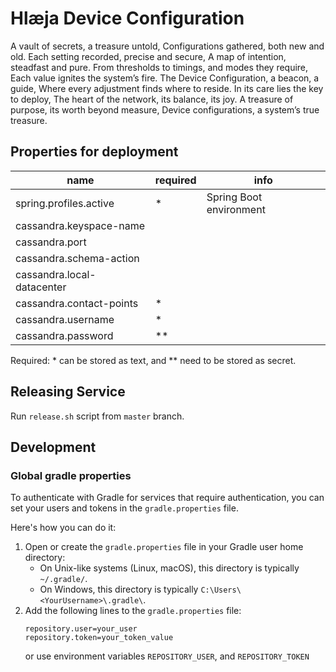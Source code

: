 # Hlæja Device Configuration

A vault of secrets, a treasure untold, Configurations gathered, both new and old. Each setting recorded, precise and secure, A map of intention, steadfast and pure. From thresholds to timings, and modes they require, Each value ignites the system’s fire. The Device Configuration, a beacon, a guide, Where every adjustment finds where to reside. In its care lies the key to deploy, The heart of the network, its balance, its joy. A treasure of purpose, its worth beyond measure, Device configurations, a system’s true treasure.

## Properties for deployment

| name                       | required | info                    |
|----------------------------|----------|-------------------------|
| spring.profiles.active     | *        | Spring Boot environment |
| cassandra.keyspace-name    |          |                         |
| cassandra.port             |          |                         |
| cassandra.schema-action    |          |                         |
| cassandra.local-datacenter |          |                         |
| cassandra.contact-points   | *        |                         |
| cassandra.username         | *        |                         |
| cassandra.password         | **       |                         |

Required: * can be stored as text, and ** need to be stored as secret.  

## Releasing Service

Run `release.sh` script from `master` branch.

## Development

### Global gradle properties

To authenticate with Gradle for services that require authentication, you can set your users and tokens in the `gradle.properties` file.

Here's how you can do it:

1. Open or create the `gradle.properties` file in your Gradle user home directory:
   - On Unix-like systems (Linux, macOS), this directory is typically `~/.gradle/`.
   - On Windows, this directory is typically `C:\Users\<YourUsername>\.gradle\`.
2. Add the following lines to the `gradle.properties` file:
   ```properties
   repository.user=your_user
   repository.token=your_token_value
   ```
   or use environment variables `REPOSITORY_USER`, and `REPOSITORY_TOKEN`
